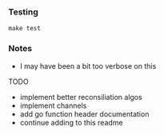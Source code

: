 ### Testing
```
make test
```

### Notes
* I may have been a bit too verbose on this

TODO
* implement better reconsiliation algos
* implement channels
* add go function header documentation
* continue adding to this readme
